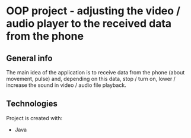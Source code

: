 # OOP project - adjusting the video / audio player to the received data from the phone


## General info
The main idea of the application is to receive data from the phone (about movement, pulse) and, depending on this data, stop / turn on, lower / increase the sound in video / audio file playback. 

## Technologies
Project is created with:
* Java
